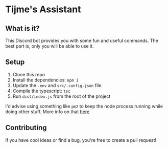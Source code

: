 # Tijme's Assistant
## What is it?
This Discord bot provides you with some fun and useful commands. The best part is, only you will be able to use it.

## Setup
1. Clone this repo
2. Install the dependencies: `npm i`
3. Update the `.env` and `src/.config.json` file.
4. Compile the typescript: `tsc`
5. Run `dist/index.js` from the root of the project

I'd advise using something like `pm2` to keep the node process running while doing other stuff. More info on that [here](https://pm2.keymetrics.io)

## Contributing
If you have cool ideas or find a bug, you're free to create a pull request!

